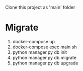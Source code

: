 Clone this project as 'main' folder<br>


# Migrate
1. docker-compose up
2. docker-compose exec main sh
3. python manager.py db init
4. python manager.py db migrate
5. python manager.py db upgrade
